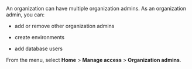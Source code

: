 An organization can have multiple organization admins. As an organization admin, you can:

-   add or remove other organization admins


-   create environments


-   add database users


From the menu, select **Home** > **Manage access** > **Organization admins**.

